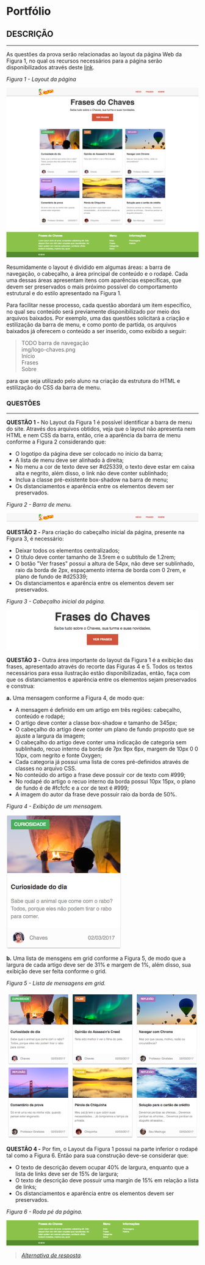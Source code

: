 # Portfólio

## DESCRIÇÃO
---

As questões da prova serão relacionadas ao layout da página Web da Figura 1, no qual os recursos necessários para a página serão disponibilizados através deste [link](https://github.com/ifpb/lm/blob/master/assessment/prova-html-css/code.zip).

*Figura 1 - Layout da página*

![Layout da página](assets/layout.png)

Resumidamente o layout é dividido em algumas áreas: a barra de navegação, o cabeçalho, a área principal de conteúdo e o rodapé. Cada uma dessas áreas apresentam itens com aparências específicas, que devem ser preservados o mais próximo possível do comportamento  estrutural e do estilo apresentado na Figura 1.

Para facilitar nesse processo, cada questão abordará um item específico, no qual seu conteúdo será previamente disponibilizado por meio dos arquivos baixados. Por exemplo, uma das questões solicitará a criação e estilização da barra de menu, e como ponto de partida, os arquivos baixados já oferecem o conteúdo a ser inserido, como exibido a seguir:

> TODO barra de navegação<br>
> img/logo-chaves.png<br>
> Início<br>
> Frases<br>
> Sobre<br>

para que seja utilizado pelo aluno na criação da estrutura do HTML e estilização do CSS da barra de menu.

### QUESTÕES
---

**QUESTÃO 1 -** No Layout da Figura 1 é possível identificar a barra de menu do site. Através dos arquivos obtidos, veja que o layout não apresenta nem HTML e nem CSS da barra, então, crie a aparência da barra de menu conforme a Figura 2 considerando que:

  * O logotipo da página deve ser colocado no ínicio da barra;
  * A lista de menu deve ser alinhado à direita;
  * No menu a cor de texto deve ser #d25339, o texto deve estar em caixa alta e negrito, além disso, o link não deve conter sublinhado;
  * Inclua a classe pré-existente box-shadow na barra de menu;
  * Os distanciamentos e aparência entre os elementos devem ser preservados.

*Figura 2 - Barra de menu.*

![Barra de menu](assets/header.png)

**QUESTÃO 2 -** Para criação do cabeçalho inicial da página, presente na Figura 3, é necessário:

  * Deixar todos os elementos centralizados;
  * O título deve conter tamanho de 3.5rem e o subtítulo de 1.2rem;
  * O botão "Ver frases" possui a altura de 54px, não deve ser sublinhado, raio da borda de 2px, espaçamento interna de borda com 0 2rem, e plano de fundo de #d25339;
  * Os distanciamentos e aparência entre os elementos devem ser preservados.

*Figura 3 - Cabeçalho inicial da página.*

![Cabeçalho](assets/hero.png)

**QUESTÃO 3 -** Outra área importante do layout da Figura 1 é a exibição das frases, apresentado através do recorte das Figuras 4 e 5. Todos os textos necessários para essa ilustração estão disponibilizadas, então, faça com que os distanciamentos e aparência entre os elementos sejam preservados e construa:

**a.** Uma mensagem conforme a Figura 4, de modo que:

  * A mensagem é definido em um artigo em três regiões: cabeçalho, conteúdo e rodapé;
  * O artigo deve conter a classe box-shadow e tamanho de 345px;
  * O cabeçalho do artigo deve conter um plano de fundo proposto que se ajuste a largura da imagem;
  * O cabeçalho do artigo deve conter uma indicação de categoria sem sublinhado, recuo interno da borda de 7px 9px 6px, margem de 10px 0 0 10px, com negrito e fonte Oxygen;
  * Cada categoria já possui uma lista de cores pré-definidos através de classes no arquivo CSS.
  * No conteúdo do artigo a frase deve possuir cor de texto com #999;
  * No rodapé do artigo o recuo interno da borda possui 10px 15px, o plano de fundo é de #fcfcfc e a cor de text é #999;
  * A imagem do autor da frase deve possuir raio da borda de 50%.

*Figura 4 - Exibição de um mensagem.*

![Artigo](assets/article.png)

**b.** Uma lista de mensgens em grid conforme a Figura 5, de modo que a largura de cada artigo deve ser de 31% e margem de 1%, além disso, sua exibição deve ser feita conforme o grid.

*Figura 5 - Lista de mensagens em grid.*

![Artigos](assets/articles.png)

**QUESTÃO 4 -** Por fim, o Layout da Figura 1 possui na parte inferior o rodapé tal como a Figura 6. Então para sua construção deve-se considerar que:

  * O texto de descrição devem ocupar 40% de largura, enquanto que a lista de links deve ser de 15% de largura;
  * O texto de descrição deve possuir uma margin de 15% em relação a lista de links;
  * Os distanciamentos e aparência entre os elementos devem ser preservados.

*Figura 6 - Roda pé da página.*

![Rodapé](assets/footer.png)

> *[Alternativa de resposta](code-response/).*
